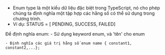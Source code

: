 - Enum type là một kiểu dữ liệu đặc biệt trong TypeScript, nó cho phép chúng ta định nghĩa một tập hợp các hằng số có thể sử dụng trong chương trình.
- Ví dụ: STATUS = [ PENDING, SUCCESS, FAILED]

Để định nghĩa enum: - Sử dụng keyword enum, và 'tên' cho enum

    - Định nghĩa các giá trị hằng số enum name { constant1, constant2,...};
